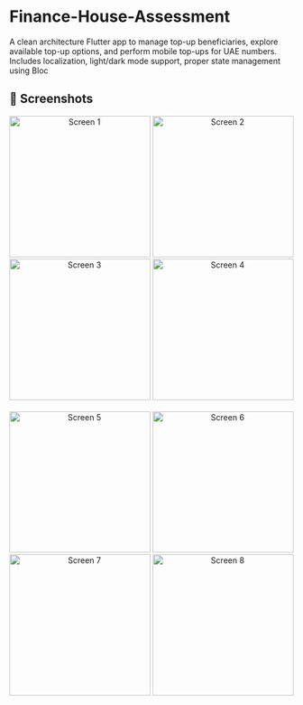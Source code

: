 # Finance-House-Assessment
A clean architecture Flutter app to manage top-up beneficiaries, explore available top-up options, and perform mobile top-ups for UAE numbers. Includes localization, light/dark mode support, proper state management using Bloc


## 📱 Screenshots

<div align="center">
<img src="https://github.com/user-attachments/assets/8022db39-06b3-4b9a-8719-9b829f7d3566" width="250" alt="Screen 1" />
<img src="https://github.com/user-attachments/assets/01540788-7110-421a-952a-e16cc3887f2d" width="250" alt="Screen 2" />
<img src="https://github.com/user-attachments/assets/f6cb80d7-5221-4d99-8a70-6eec048918ce" width="250" alt="Screen 3" />
<img src="https://github.com/user-attachments/assets/c8f5fe77-7ada-4566-88c3-1407cc343cf6" width="250" alt="Screen 4" />
</div>
<br />
<div align="center">
<img src="https://github.com/user-attachments/assets/edcea404-175c-4c1d-8b04-babc171fe53f" width="250" alt="Screen 5" />
<img src="https://github.com/user-attachments/assets/ee80bdae-5e04-4b4a-a40e-4b021255ae9a" width="250" alt="Screen 6" />
<img src="https://github.com/user-attachments/assets/046e73e3-1a54-429a-a250-e306d25eb26a" width="250" alt="Screen 7" />
<img src="https://github.com/user-attachments/assets/6df008f8-a0cb-46b4-97cd-74380be29e38" width="250" alt="Screen 8" />
</div>
